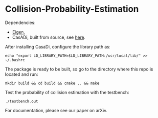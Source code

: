 # Collision-Probability-Estimation
Dependencies:  
- [Eigen](https://eigen.tuxfamily.org/index.php?title=Main_Page),
- CasADi, built from source, see [here](https://github.com/casadi/casadi/wiki/InstallationLinux).  

After installing CasaDi, configure the library path as: 
```
echo "export LD_LIBRARY_PATH=$LD_LIBRARY_PATH:/usr/local/lib/" >> ~/.bashrc
```
The package is ready to be built, so go to the directory where this repo is located and run:
```
mkdir build && cd build && cmake .. && make
```
Test the probability of collision estimation with the testbench: 
```
./testbench.out
```
For documentation, please see our paper on arXiv.
